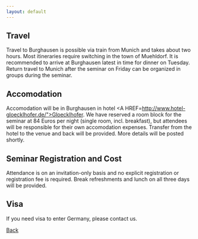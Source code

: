 ```yaml
---
layout: default
---
```



## [](#header-1)Travel

Travel to Burghausen is possible via train from Munich and takes about two hours. Most itineraries require switching in the town of Muehldorf. It is recommended to arrive at Burghausen latest in time for dinner on Tuesday. Return travel to Munich after the seminar on Friday can be organized in groups during the seminar.

## [](#header-1)Accomodation

Accomodation will be in Burghausen in hotel <A HREF=http://www.hotel-gloecklhofer.de/">Gloecklhofer</a>. We have reserved a room block for the seminar at 84 Euros per night (single room, incl. breakfast), but attendees will be responsible for their own accomodation expenses. Transfer from the hotel to the venue and back will be provided.
More details will be posted shortly.

## [](#header-1)Seminar Registration and Cost

Attendance is on an invitation-only basis and no explicit registration or registration fee is required. Break refreshments and lunch on all three days will be provided. 


## [](#header-1)Visa

If you need visa to enter Germany, please contact us.

[Back](./)
